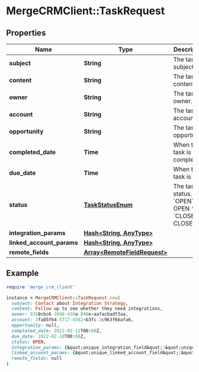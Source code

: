 # MergeCRMClient::TaskRequest

## Properties

| Name | Type | Description | Notes |
| ---- | ---- | ----------- | ----- |
| **subject** | **String** | The task&#39;s subject. | [optional] |
| **content** | **String** | The task&#39;s content. | [optional] |
| **owner** | **String** | The task&#39;s owner. | [optional] |
| **account** | **String** | The task&#39;s account. | [optional] |
| **opportunity** | **String** | The task&#39;s opportunity. | [optional] |
| **completed_date** | **Time** | When the task is completed. | [optional] |
| **due_date** | **Time** | When the task is due. | [optional] |
| **status** | [**TaskStatusEnum**](TaskStatusEnum.md) | The task&#39;s status.  * &#x60;OPEN&#x60; - OPEN * &#x60;CLOSED&#x60; - CLOSED | [optional] |
| **integration_params** | [**Hash&lt;String, AnyType&gt;**](AnyType.md) |  | [optional] |
| **linked_account_params** | [**Hash&lt;String, AnyType&gt;**](AnyType.md) |  | [optional] |
| **remote_fields** | [**Array&lt;RemoteFieldRequest&gt;**](RemoteFieldRequest.md) |  | [optional] |

## Example

```ruby
require 'merge_crm_client'

instance = MergeCRMClient::TaskRequest.new(
  subject: Contact about Integration Strategy,
  content: Follow up to see whether they need integrations,
  owner: 0358cbc6-2040-430a-848e-aafacbadf3aa,
  account: 3fa85f64-5717-4562-b3fc-2c963f66afa6,
  opportunity: null,
  completed_date: 2022-02-11T00:00Z,
  due_date: 2022-02-10T00:00Z,
  status: OPEN,
  integration_params: {&quot;unique_integration_field&quot;:&quot;unique_integration_field_value&quot;},
  linked_account_params: {&quot;unique_linked_account_field&quot;:&quot;unique_linked_account_field_value&quot;},
  remote_fields: null
)
```

